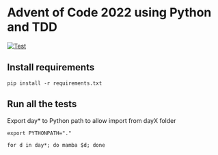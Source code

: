 # Advent of Code 2022 using Python and TDD

[![Test](https://github.com/ecarreras/adventofcode22/actions/workflows/python-app.yml/badge.svg)](https://github.com/ecarreras/adventofcode22/actions/workflows/python-app.yml)

## Install requirements

```shell
pip install -r requirements.txt
```

## Run all the tests

Export day* to Python path to allow import from dayX folder

```shell
export PYTHONPATH="."
```

```shell
for d in day*; do mamba $d; done
```
